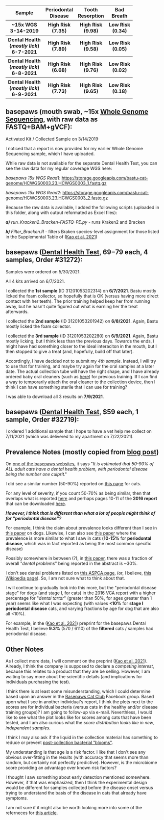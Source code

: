 <table>
  <tbody>
    <tr>
      <th align="center">Sample</th>
      <th align="center">Periodontal</br>Disease</th>
      <th align="center">Tooth</br>Resorption</th>
	    <th align="center">Bad</br>Breath</th>
    </tr>
    <tr>
      <th align="center">~15x WGS</br>3-14-2019</th>
      <th align="center">High Risk</br>(7.35)</th>
      <th align="center">High Risk</br>(9.98)</th>
	<th align="center">Low Risk</br>(0.34)</th>
    </tr>
    <tr>
      <th align="center">Dental Health</br>(<i>mostly lick</i>)</br>6-7-2021</th>
      <th align="center">High Risk</br>(7.89)</th>
      <th align="center">High Risk</br>(9.58)</th>
	<th align="center">Low Risk</br>(0.05)</th>
    </tr>
    <tr>
      <th align="center">Dental Health</br>(<i>mostly lick</i>)</br>6-8-2021</th>
      <th align="center">High Risk</br>(6.68)</th>
      <th align="center">High Risk</br>(9.76)</th>
	<th align="center">Low Risk</br>(0.02)</th>
    </tr>
    <tr>
      <th align="center">Dental Health</br>(<i>mostly lick</i>)</br>6-9-2021</th>
      <th align="center">High Risk</br>(7.73)</th>
      <th align="center">High Risk</br>(9.65)</th>
	<th align="center">Low Risk</br>(0.18)</th>
    </tr>
</tbody>
</table>


## **basepaws (mouth swab, ~15x [Whole Genome Sequencing](https://basepaws.com/products/whole-genome-sequencing), with raw data as FASTQ+BAM+gVCF)**:

Activated Kit / Collected Sample on 3/14/2019

I noticed that a report is now provided for my earlier Whole Genome Sequencing sample, which I have uploaded.

While raw data is not available for the separate Dental Health Test, you can see the raw data for my regular coverage WGS here:

*basepaws 15x WGS Read1*: https://storage.googleapis.com/bastu-cat-genome/HCWGS0003.23.HCWGS0003_1.fastq.gz

*basepaws 15x WGS Read2*: https://storage.googleapis.com/bastu-cat-genome/HCWGS0003.23.HCWGS0003_2.fastq.gz

Because the raw data is available, I added the following scripts (uploaded in this folder, along with output reformated as Excel files):

***a)*** *run_Kracken2_Bracken-FASTQ-PE.py*  - runs Kraken2 and Bracken

***b)*** *Filter_Bracken.R* - filters Braken species-level assignment for those listed in the Supplemental Table of ([Kao et al. 2021](https://www.biorxiv.org/content/10.1101/2021.04.23.441192v1))

## **basepaws ([Dental Health Test](https://basepaws.com/products/cat-dental-health-test), $69-$79 each, 4 samples, Order #31272)**:

Samples were ordered on 5/30/2021.

All 4 kits arrived on 6/7/2021.

I collected the **1st sample** (ID 31201053202314) on **6/7/2021**.  Bastu mostly licked the foam collector, so hopefully that is OK (versus having more direct contact with her teeth).  The prior training helped keep her from running away, but he hasn't quite figured out what is earning her the treat afterwards.

I collected the **2nd sample** (ID 31201053201942) on **6/8/2021**.  Again, Bastu mostly licked the foam collector.

I collected the **3rd sample** (ID 31201053202280) on **6/9/2021**.  Again, Bastu mostly licking, but I think less than the previous days.  Towards the ends, I might have had something closer to the ideal interaciton in the mouth, but I then stopped to give a treat (and, hopefully, build off that later).

Accordingly, I have decided not to submit my *4th sample*.  Instead, I will try to use that for training, and maybe try again for the oral samples at a later date.  The actual collection tube will have the right shape, and I have already ordered baby oral cleaners (such as [here](https://smile.amazon.com/gp/product/B08K4RDVH1)) for previous training.  If I can find a way to temporarily attach the oral cleaner to the collection device, then I think I can have something sterile that I can use for training?

I was able to download all 3 results on **7/9/2021**.

## **basepaws ([Dental Health Test](https://basepaws.com/products/cat-dental-health-test), $59 each, 1 sample, Order #32719)**:

I ordered 1 additional sample that I hope to have a vet help me collect on 7/11/2021 (which was delivered to my apartment on 7/22/2021).

## Prevalence Notes (mostly copied from [blog post](http://cdwscience.blogspot.com/2019/12/review-of-results-data-from-3-cat-dna.html))

On [one of the basepaws websites](https://basepaws.com/pages/cat-dental-health-test), it says "*It is estimated that 50-90% of ALL adult cats have a dental health problem, with periodontal disease being the number one culprit*."

I did see a similar number (50-90%) reported on [this page](https://www.vet.cornell.edu/departments-centers-and-institutes/cornell-feline-health-center/health-information/feline-health-topics/feline-dental-disease) for cats.

For any level of severity, if you count 50-70% as being similar, then that overlaps what is reported [here](https://vcahospitals.com/know-your-pet/dental-disease-in-cats) and perhaps pages 10-11 of the **2016 report** that can be downloaded [here](https://www.banfield.com/pet-health/State-of-pet-health).

***However, I think that is different than what a lot of people might think of for "*periodontal disease*"?***

For example, I think the claim about prevalence looks different than I see in [this paper](https://bmcvetres.biomedcentral.com/articles/10.1186/s12917-021-02775-3/tables/1) on dogs. Likewise, I can also see [this paper](https://pubmed.ncbi.nlm.nih.gov/25178688/) where the prevalence is more similar to what I saw in cats (**10-15%** for **periodontal disease**, which was in fact reported as being the most common specific disease)

Possibly somewhere in between (?), in [this paper](https://www.ncbi.nlm.nih.gov/pmc/articles/PMC5002895/), there was a fraction of overall "*dental problems*" being reported in the abstract is ~30%.

I don't see dental problems listed on [this ASPCA page](https://www.aspca.org/pet-care/cat-care/common-cat-diseases), (or, I believe, [this Wikipedia page](https://en.wikipedia.org/wiki/Cat_health)).  So, I am not sure what to think about that.

I will continue to gradually look into this more, but the "periodontal disease stage" for dogs (and stage I, for cats) in the [2016 VCA report](https://www.banfield.com/pet-health/State-of-pet-health) with a higher percentage for "*dental tartar*" (greater than 50%, for ages greater than 1 year) seems like what I was expecting (with values **<10%** for **stage I periodontal disease** cats, and varying fractions by age for dog that are also all <10%).

For example, in the ([Kao et al. 2021](https://www.biorxiv.org/content/10.1101/2021.04.23.441192v1)) preprint for the basepaws Dental Health Test, I believe **9.3%** (570 / 6110) of the **filtered** cats / samples had periodontal disease.

## Other Notes

As I collect more data, I will comment on the preprint ([Kao et al. 2021](https://www.biorxiv.org/content/10.1101/2021.04.23.441192v1)).  Already, I think the company is supposed to declare a *competing interest*, because this relates to a product that they are be selling.  However, I am waiting to say more about the scientific details (and implications for individuals purchasing the test).

I think there is at least some misunderstanding, which I could determine based upon an answer in the [Basepaws Cat Club](https://www.facebook.com/groups/basepaws/permalink/2957599151162943) Facebook group.  Based upon what I see in another individual's report, I think the plots next to the scores are for individual bacteria (versus cats in the healthy and/or disease training groups)?  I am going to follow-up via e-mail.  Neverthless, I would like to see what the plot looks like for scores among cats that have been tested, and I am also curious what the *score distribution looks like in new, independent samples*.

I think I may also ask if the liquid in the collection material has something to reduce or prevent [post-collection bacterial "blooms"](https://www.nature.com/articles/d42473-018-00136-7).

My understanding is that age is a risk factor.  I like that I don't see any obvious over-fitting in the results (with accuracy that seems more than random, but certainly not perfectly predictive).  However, is the microbiome score providing an advantage over known risk factors?

I thought I saw something about early detection mentioned somewhere.  However, if that was emphasized, then I think the experimental design would be different for samples collected before the disease onset versus trying to understand the basis of the disease in cats that already have symptoms.

I am not sure if it might also be worth looking more into some of the referneces for [this article](https://californianewstimes.com/basepaws-has-a-dna-test-for-your-cats-teeth-does-it-work/377746/).
